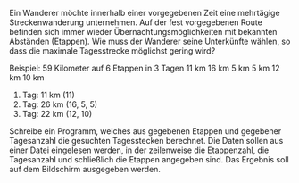 Ein Wanderer möchte innerhalb einer vorgegebenen Zeit eine mehrtägige Streckenwanderung
unternehmen. Auf der fest vorgegebenen Route befinden sich immer wieder Übernachtungsmöglichkeiten
mit bekannten Abständen (Etappen).
Wie muss der Wanderer seine Unterkünfte wählen, so dass die maximale Tagesstrecke möglichst
gering wird?

Beispiel: 59 Kilometer auf 6 Etappen in 3 Tagen
11 km 16 km 5 km 5 km 12 km 10 km
1. Tag: 11 km (11)
2. Tag: 26 km (16, 5, 5)
3. Tag: 22 km (12, 10)

Schreibe ein Programm, welches aus gegebenen Etappen und gegebener Tagesanzahl die
gesuchten Tagesstecken berechnet. Die Daten sollen aus einer Datei eingelesen werden, in der
zeilenweise die Etappenzahl, die Tagesanzahl und schließlich die Etappen angegeben sind. Das
Ergebnis soll auf dem Bildschirm ausgegeben werden.
